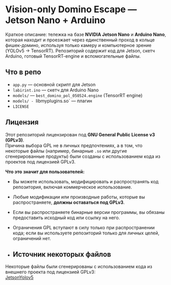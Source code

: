 # Vision-only Domino Escape — Jetson Nano + Arduino

Краткое описание: тележка на базе **NVIDIA Jetson Nano** и **Arduino Nano**, которая находит и проезжает через единственный проход в кольце фишек-домино, используя только камеру и компьютерное зрение (YOLOv5 → TensorRT). Репозиторий содержит код для Jetson, скетч Arduino, готовый TensorRT-engine и вспомогательные файлы.

## Что в репо
- `app.py` — основной скрипт для Jetson  
- `labirint.ino` — скетч для Arduino Nano  
- `models/` — `best_domino_pol_050524.engine` (TensorRT engine)  
- `models/ - `libmyplugins.so` — плагин
- `LICENSE`


## Лицензия

Этот репозиторий лицензирован под **GNU General Public License v3 (GPLv3)**.  
Причина выбора GPL не в личных предпочтениях, а в том, что некоторые файлы (например, бинарные `.so` или другие сгенерированные продукты) были созданы с использованием кода из проектов под лицензией GPLv3.  

**Что это значит для пользователей:**
- Вы можете использовать, модифицировать и распространять код репозитория, включая коммерческое использование.
- Любые модификации или производные работы, которые вы распространяете, **должны оставаться под GPLv3**.
- Если вы распространяете бинарные версии программы, вы обязаны предоставить исходный код или ссылку на него.
- Ограничения GPL вступают в силу только при распространении кода; если вы используете репозиторий только для личных целей, ограничений нет.

- ## Источник некоторых файлов

Некоторые файлы были сгенерированы с использованием кода из внешнего проекта под лицензией GPLv3:  
[JetsonYolov5](https://github.com/mailrocketsystems/JetsonYolov5)

